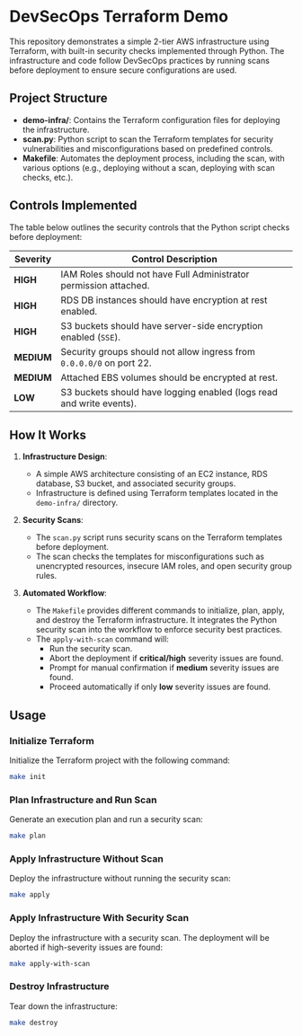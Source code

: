 # DevSecOps Terraform Demo

This repository demonstrates a simple 2-tier AWS infrastructure using Terraform, with built-in security checks implemented through Python. The infrastructure and code follow DevSecOps practices by running scans before deployment to ensure secure configurations are used.

## Project Structure

- **demo-infra/**: Contains the Terraform configuration files for deploying the infrastructure.
- **scan.py**: Python script to scan the Terraform templates for security vulnerabilities and misconfigurations based on predefined controls.
- **Makefile**: Automates the deployment process, including the scan, with various options (e.g., deploying without a scan, deploying with scan checks, etc.).

## Controls Implemented

The table below outlines the security controls that the Python script checks before deployment:

| Severity   | Control Description                                                   |
| ---------- | --------------------------------------------------------------------- |
| **HIGH**   | IAM Roles should not have Full Administrator permission attached.     |
| **HIGH**   | RDS DB instances should have encryption at rest enabled.              |
| **HIGH**   | S3 buckets should have server-side encryption enabled (`SSE`).        |
| **MEDIUM** | Security groups should not allow ingress from `0.0.0.0/0` on port 22. |
| **MEDIUM** | Attached EBS volumes should be encrypted at rest.                     |
| **LOW**    | S3 buckets should have logging enabled (logs read and write events).  |

## How It Works

1. **Infrastructure Design**:

   - A simple AWS architecture consisting of an EC2 instance, RDS database, S3 bucket, and associated security groups.
   - Infrastructure is defined using Terraform templates located in the `demo-infra/` directory.

2. **Security Scans**:

   - The `scan.py` script runs security scans on the Terraform templates before deployment.
   - The scan checks the templates for misconfigurations such as unencrypted resources, insecure IAM roles, and open security group rules.

3. **Automated Workflow**:
   - The `Makefile` provides different commands to initialize, plan, apply, and destroy the Terraform infrastructure. It integrates the Python security scan into the workflow to enforce security best practices.
   - The `apply-with-scan` command will:
     - Run the security scan.
     - Abort the deployment if **critical/high** severity issues are found.
     - Prompt for manual confirmation if **medium** severity issues are found.
     - Proceed automatically if only **low** severity issues are found.

## Usage

### Initialize Terraform

Initialize the Terraform project with the following command:

```bash
make init
```

### Plan Infrastructure and Run Scan

Generate an execution plan and run a security scan:

```bash
make plan
```

### Apply Infrastructure Without Scan

Deploy the infrastructure without running the security scan:

```bash
make apply
```

### Apply Infrastructure With Security Scan

Deploy the infrastructure with a security scan. The deployment will be aborted if high-severity issues are found:

```bash
make apply-with-scan
```

### Destroy Infrastructure

Tear down the infrastructure:

```bash
make destroy
```
